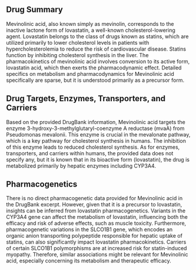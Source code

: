 ## Drug Summary
Mevinolinic acid, also known simply as mevinolin, corresponds to the inactive lactone form of lovastatin, a well-known cholesterol-lowering agent. Lovastatin belongs to the class of drugs known as statins, which are utilized primarily to lower cholesterol levels in patients with hypercholesterolemia to reduce the risk of cardiovascular disease. Statins function by inhibiting cholesterol synthesis in the liver. The pharmacokinetics of mevinolinic acid involves conversion to its active form, lovastatin acid, which then exerts the pharmacodynamic effect. Detailed specifics on metabolism and pharmacodynamics for Mevinolinic acid specifically are sparse, but it is understood primarily as a precursor form.

## Drug Targets, Enzymes, Transporters, and Carriers
Based on the provided DrugBank information, Mevinolinic acid targets the enzyme 3-hydroxy-3-methylglutaryl-coenzyme A reductase (mvaA) from Pseudomonas mevalonii. This enzyme is crucial in the mevalonate pathway, which is a key pathway for cholesterol synthesis in humans. The inhibition of this enzyme leads to reduced cholesterol synthesis. As for enzymes, transporters, and carriers within humans, the provided data does not specify any, but it is known that in its bioactive form (lovastatin), the drug is metabolized primarily by hepatic enzymes including CYP3A4.

## Pharmacogenetics
There is no direct pharmacogenetic data provided for Mevinolinic acid in the DrugBank excerpt. However, given that it is a precursor to lovastatin, insights can be inferred from lovastatin pharmacogenetics. Variants in the CYP3A4 gene can affect the metabolism of lovastatin, influencing both the efficacy and risk of adverse effects, such as muscle toxicity. Furthermore, pharmacogenetic variations in the SLCO1B1 gene, which encodes an organic anion transporting polypeptide responsible for hepatic uptake of statins, can also significantly impact lovastatin pharmacokinetics. Carriers of certain SLCO1B1 polymorphisms are at increased risk for statin-induced myopathy. Therefore, similar associations might be relevant for Mevinolinic acid, especially concerning its metabolism and therapeutic efficacy.